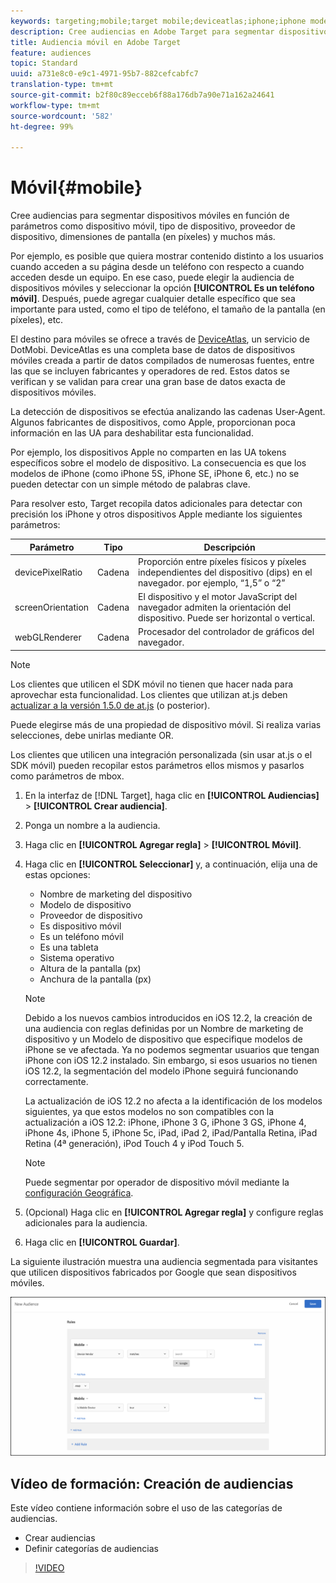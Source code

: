 ```yaml
---
keywords: targeting;mobile;target mobile;deviceatlas;iphone;iphone models;device atlas;displaywidth;display width;display height;type of device;displayheight;phone;tablet;device model
description: Cree audiencias en Adobe Target para segmentar dispositivos móviles en función de parámetros como dispositivo móvil, tipo de dispositivo, proveedor de dispositivo, dimensiones de pantalla (en píxeles) y muchos más.
title: Audiencia móvil en Adobe Target
feature: audiences
topic: Standard
uuid: a731e8c0-e9c1-4971-95b7-882cefcabfc7
translation-type: tm+mt
source-git-commit: b2f80c89ecceb6f88a176db7a90e71a162a24641
workflow-type: tm+mt
source-wordcount: '582'
ht-degree: 99%

---
```



# Móvil{#mobile}

Cree audiencias para segmentar dispositivos móviles en función de parámetros como dispositivo móvil, tipo de dispositivo, proveedor de dispositivo, dimensiones de pantalla (en píxeles) y muchos más.

Por ejemplo, es posible que quiera mostrar contenido distinto a los usuarios cuando acceden a su página desde un teléfono con respecto a cuando acceden desde un equipo. En ese caso, puede elegir la audiencia de dispositivos móviles y seleccionar la opción **[!UICONTROL Es un teléfono móvil]**. Después, puede agregar cualquier detalle específico que sea importante para usted, como el tipo de teléfono, el tamaño de la pantalla (en píxeles), etc.

El destino para móviles se ofrece a través de [DeviceAtlas](https://deviceatlas.com/device-data/user-agent-tester), un servicio de DotMobi. DeviceAtlas es una completa base de datos de dispositivos móviles creada a partir de datos compilados de numerosas fuentes, entre las que se incluyen fabricantes y operadores de red. Estos datos se verifican y se validan para crear una gran base de datos exacta de dispositivos móviles.

La detección de dispositivos se efectúa analizando las cadenas User-Agent. Algunos fabricantes de dispositivos, como Apple, proporcionan poca información en las UA para deshabilitar esta funcionalidad.

Por ejemplo, los dispositivos Apple no comparten en las UA tokens específicos sobre el modelo de dispositivo. La consecuencia es que los modelos de iPhone (como iPhone 5S, iPhone SE, iPhone 6, etc.) no se pueden detectar con un simple método de palabras clave.

Para resolver esto, Target recopila datos adicionales para detectar con precisión los iPhone y otros dispositivos Apple mediante los siguientes parámetros:

| Parámetro | Tipo | Descripción |
|--- |--- |--- |
| devicePixelRatio | Cadena | Proporción entre píxeles físicos y píxeles independientes del dispositivo (dips) en el navegador.  por ejemplo, “1,5” o “2” |
| screenOrientation | Cadena | El dispositivo y el motor JavaScript del navegador admiten la orientación del dispositivo. Puede ser horizontal o vertical. |
| webGLRenderer | Cadena | Procesador del controlador de gráficos del navegador. |

>[!NOTE]
>
>Los clientes que utilicen el SDK móvil no tienen que hacer nada para aprovechar esta funcionalidad. Los clientes que utilizan at.js deben [actualizar a la versión 1.5.0 de at.js](../../../c-implementing-target/c-implementing-target-for-client-side-web/target-atjs-versions.md#reference_DBB5EDB79EC44E558F9E08D4774A0F7A) (o posterior).

Puede elegirse más de una propiedad de dispositivo móvil. Si realiza varias selecciones, debe unirlas mediante OR.

Los clientes que utilicen una integración personalizada (sin usar at.js o el SDK móvil) pueden recopilar estos parámetros ellos mismos y pasarlos como parámetros de mbox.

1. En la interfaz de [!DNL Target], haga clic en **[!UICONTROL Audiencias]** > **[!UICONTROL Crear audiencia]**.
1. Ponga un nombre a la audiencia.
1. Haga clic en **[!UICONTROL Agregar regla]** > **[!UICONTROL Móvil]**.
1. Haga clic en **[!UICONTROL Seleccionar]** y, a continuación, elija una de estas opciones:

   * Nombre de marketing del dispositivo
   * Modelo de dispositivo
   * Proveedor de dispositivo
   * Es dispositivo móvil
   * Es un teléfono móvil
   * Es una tableta
   * Sistema operativo
   * Altura de la pantalla (px)
   * Anchura de la pantalla (px)

   >[!NOTE]
   >
   >Debido a los nuevos cambios introducidos en iOS 12.2, la creación de una audiencia con reglas definidas por un Nombre de marketing de dispositivo y un Modelo de dispositivo que especifique modelos de iPhone se ve afectada. Ya no podemos segmentar usuarios que tengan iPhone con iOS 12.2 instalado. Sin embargo, si esos usuarios no tienen iOS 12.2, la segmentación del modelo iPhone seguirá funcionando correctamente.
   >
   >La actualización de iOS 12.2 no afecta a la identificación de los modelos siguientes, ya que estos modelos no son compatibles con la actualización a iOS 12.2: iPhone, iPhone 3 G, iPhone 3 GS, iPhone 4, iPhone 4s, iPhone 5, iPhone 5c, iPad, iPad 2, iPad/Pantalla Retina, iPad Retina (4ª generación), iPod Touch 4 y iPod Touch 5.

   >[!NOTE]
   >
   >Puede segmentar por operador de dispositivo móvil mediante la [configuración Geográfica](../../../c-target/c-audiences/c-target-rules/geo.md#concept_5B4D99DE685348FB877929EE0F942670).

1. (Opcional) Haga clic en **[!UICONTROL Agregar regla]** y configure reglas adicionales para la audiencia.
1. Haga clic en **[!UICONTROL Guardar]**.

La siguiente ilustración muestra una audiencia segmentada para visitantes que utilicen dispositivos fabricados por Google que sean dispositivos móviles.

![Segmentar dispositivos móviles](assets/target_mobile.png)

## Vídeo de formación: Creación de audiencias

Este vídeo contiene información sobre el uso de las categorías de audiencias.

* Crear audiencias
* Definir categorías de audiencias

>[!VIDEO](https://video.tv.adobe.com/v/17392)
